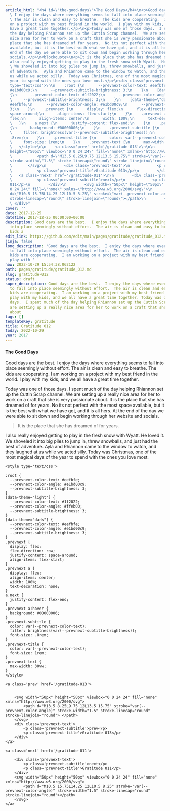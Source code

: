```yaml
---
article_html: "<h4 id=\"the-good-days\">The Good Days</h4>\n<p>Good days are the best.
  \ I enjoy the days where everything seems to fall into place seemingly without effort.
  \ The air is clean and easy to breathe.  The kids are cooperating.  I am working
  on a project with my best friend in the world.  I play with my kids, and we all
  have a great time together.</p>\n<p>Today was one of those days.  I spent much of
  the day helping Rhiannon set up the Cuttin Scrap channel.  We are setting up a really
  nice area for her to work on a craft that she is very passionate about.  It is the
  place that she has dreamed of for years.  No its not perfect with the most space
  available, but it is the best with what we have got, and it is all hers.  At the
  end of the day we were able to sit down and begin working through her website and
  socials.</p>\n<blockquote>\n<p>It is the place that she has dreamed of for years.</p>\n</blockquote>\n<p>I
  also really enjoyed getting to play in the fresh snow with Wyatt.  He loved it.
  \ We shoveled it into big piles to jump in, threw snowballs, and just had the best
  of adventure.  Ayla and Rhiannon came to the window to watch, and they laughed at
  us while we acted silly.  Today was Christmas, one of the most magical days of the
  year to spend with the ones you love most.</p>\n<div class='prevnext'>\n\n    <style
  type='text/css'>\n\n    :root {\n      --prevnext-color-text: #eefbfe;\n      --prevnext-color-angle:
  #e1bd00c9;\n      --prevnext-subtitle-brightness: 3;\n    }\n    [data-theme=\"light\"]
  {\n      --prevnext-color-text: #1f2022;\n      --prevnext-color-angle: #ffeb00;\n
  \     --prevnext-subtitle-brightness: 3;\n    }\n    [data-theme=\"dark\"] {\n      --prevnext-color-text:
  #eefbfe;\n      --prevnext-color-angle: #e1bd00c9;\n      --prevnext-subtitle-brightness:
  3;\n    }\n    .prevnext {\n      display: flex;\n      flex-direction: row;\n      justify-content:
  space-around;\n      align-items: flex-start;\n    }\n    .prevnext a {\n      display:
  flex;\n      align-items: center;\n      width: 100%;\n      text-decoration: none;\n
  \   }\n    a.next {\n      justify-content: flex-end;\n    }\n    .prevnext a:hover
  {\n      background: #00000006;\n    }\n    .prevnext-subtitle {\n      color: var(--prevnext-color-text);\n
  \     filter: brightness(var(--prevnext-subtitle-brightness));\n      font-size:
  .8rem;\n    }\n    .prevnext-title {\n      color: var(--prevnext-color-text);\n
  \     font-size: 1rem;\n    }\n    .prevnext-text {\n      max-width: 30vw;\n    }\n
  \   </style>\n\n    <a class='prev' href='/gratitude-013'>\n\n\n        <svg width=\"50px\"
  height=\"50px\" viewbox=\"0 0 24 24\" fill=\"none\" xmlns=\"http://www.w3.org/2000/svg\">\n
  \           <path d=\"M13.5 8.25L9.75 12L13.5 15.75\" stroke=\"var(--prevnext-color-angle)\"
  stroke-width=\"1.5\" stroke-linecap=\"round\" stroke-linejoin=\"round\"> </path>\n
  \       </svg>\n        <div class='prevnext-text'>\n            <p class='prevnext-subtitle'>prev</p>\n
  \           <p class='prevnext-title'>Gratitude 013</p>\n        </div>\n    </a>\n\n
  \   <a class='next' href='/gratitude-011'>\n\n        <div class='prevnext-text'>\n
  \           <p class='prevnext-subtitle'>next</p>\n            <p class='prevnext-title'>Gratitude
  011</p>\n        </div>\n        <svg width=\"50px\" height=\"50px\" viewbox=\"0
  0 24 24\" fill=\"none\" xmlns=\"http://www.w3.org/2000/svg\">\n            <path
  d=\"M10.5 15.75L14.25 12L10.5 8.25\" stroke=\"var(--prevnext-color-angle)\" stroke-width=\"1.5\"
  stroke-linecap=\"round\" stroke-linejoin=\"round\"></path>\n        </svg>\n    </a>\n
  \ </div>"
cover: ''
date: 2017-12-25
datetime: 2017-12-25 00:00:00+00:00
description: Good days are the best.  I enjoy the days where everything seems to fall
  into place seemingly without effort.  The air is clean and easy to breathe.  The
  kids a
edit_link: https://github.com/edit/main/pages/gratitude/gratitude_012.md
jinja: false
long_description: 'Good days are the best.  I enjoy the days where everything seems
  to fall into place seemingly without effort.  The air is clean and easy to breathe.  The
  kids are cooperating.  I am working on a project with my best friend in the world.  I
  play with '
now: 2022-10-29 15:54:38.062122
path: pages/gratitude/gratitude_012.md
slug: gratitude-012
status: draft
super_description: Good days are the best.  I enjoy the days where everything seems
  to fall into place seemingly without effort.  The air is clean and easy to breathe.  The
  kids are cooperating.  I am working on a project with my best friend in the world.  I
  play with my kids, and we all have a great time together. Today was one of those
  days.  I spent much of the day helping Rhiannon set up the Cuttin Scrap channel.  We
  are setting up a really nice area for her to work on a craft that she is very passionate
  about
tags: []
templateKey: gratitude
title: Gratitude 012
today: 2022-10-29
year: 2017
---
```


#### The Good Days

Good days are the best.  I enjoy the days where everything seems to fall into place seemingly without effort.  The air is clean and easy to breathe.  The kids are cooperating.  I am working on a project with my best friend in the world.  I play with my kids, and we all have a great time together.

Today was one of those days.  I spent much of the day helping Rhiannon set up the Cuttin Scrap channel.  We are setting up a really nice area for her to work on a craft that she is very passionate about.  It is the place that she has dreamed of for years.  No its not perfect with the most space available, but it is the best with what we have got, and it is all hers.  At the end of the day we were able to sit down and begin working through her website and socials.

> It is the place that she has dreamed of for years.


I also really enjoyed getting to play in the fresh snow with Wyatt.  He loved it.  We shoveled it into big piles to jump in, threw snowballs, and just had the best of adventure.  Ayla and Rhiannon came to the window to watch, and they laughed at us while we acted silly.  Today was Christmas, one of the most magical days of the year to spend with the ones you love most.
<div class='prevnext'>

    <style type='text/css'>

    :root {
      --prevnext-color-text: #eefbfe;
      --prevnext-color-angle: #e1bd00c9;
      --prevnext-subtitle-brightness: 3;
    }
    [data-theme="light"] {
      --prevnext-color-text: #1f2022;
      --prevnext-color-angle: #ffeb00;
      --prevnext-subtitle-brightness: 3;
    }
    [data-theme="dark"] {
      --prevnext-color-text: #eefbfe;
      --prevnext-color-angle: #e1bd00c9;
      --prevnext-subtitle-brightness: 3;
    }
    .prevnext {
      display: flex;
      flex-direction: row;
      justify-content: space-around;
      align-items: flex-start;
    }
    .prevnext a {
      display: flex;
      align-items: center;
      width: 100%;
      text-decoration: none;
    }
    a.next {
      justify-content: flex-end;
    }
    .prevnext a:hover {
      background: #00000006;
    }
    .prevnext-subtitle {
      color: var(--prevnext-color-text);
      filter: brightness(var(--prevnext-subtitle-brightness));
      font-size: .8rem;
    }
    .prevnext-title {
      color: var(--prevnext-color-text);
      font-size: 1rem;
    }
    .prevnext-text {
      max-width: 30vw;
    }
    </style>
    
    <a class='prev' href='/gratitude-013'>
    

        <svg width="50px" height="50px" viewbox="0 0 24 24" fill="none" xmlns="http://www.w3.org/2000/svg">
            <path d="M13.5 8.25L9.75 12L13.5 15.75" stroke="var(--prevnext-color-angle)" stroke-width="1.5" stroke-linecap="round" stroke-linejoin="round"> </path>
        </svg>
        <div class='prevnext-text'>
            <p class='prevnext-subtitle'>prev</p>
            <p class='prevnext-title'>Gratitude 013</p>
        </div>
    </a>
    
    <a class='next' href='/gratitude-011'>
    
        <div class='prevnext-text'>
            <p class='prevnext-subtitle'>next</p>
            <p class='prevnext-title'>Gratitude 011</p>
        </div>
        <svg width="50px" height="50px" viewbox="0 0 24 24" fill="none" xmlns="http://www.w3.org/2000/svg">
            <path d="M10.5 15.75L14.25 12L10.5 8.25" stroke="var(--prevnext-color-angle)" stroke-width="1.5" stroke-linecap="round" stroke-linejoin="round"></path>
        </svg>
    </a>
  </div>